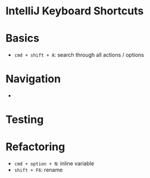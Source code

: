 # IntelliJ Keyboard Shortcuts

# Basics

* `cmd + shift + A`: search through all actions / options

# Navigation

* 

# Testing

# Refactoring

* `cmd + option + N`: inline variable
* `shift + F6`: rename
